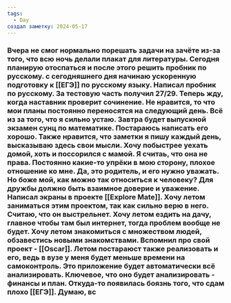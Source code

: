 ```yaml
---
tags:
  - Day
создал заметку: 2024-05-17
---
```

### Вчера не смог нормально порешать задачи на зачёте из-за того, что всю ночь делали плакат для литературы. Сегодня планирую отоспаться и после этого решить пробник по русскому. с сегодняшнего дня начинаю ускоренную подготовку к [[ЕГЭ]] по русскому языку. Написал пробник по русскому. За тестовую часть получил 27/29. Теперь жду, когда наставник проверит сочинение. Не нравится, то что мои планы постоянно переносятся на следующий день. Всё из за того, что я сильно устаю. Завтра будет выпускной экзамен сунц по математике. Постараюсь написать его хорошо. Также нравится, что заметки я пишу каждый день, высказываю здесь свои мысли. Хочу побыстрее уехать домой, хоть и поссорился с мамой. Я считаь, что она не права. Постоянно какие-то упрёки в мою сторону, плохое отношение ко мне. Да, это родитель, и его нужно уважать. Но боже мой, как можно так относиться к человеку? Для дружбы должно быть взаимное доверие и уважение. Написал экраны в проекте [[Explore Mate]]. Хочу летом заниматься этим проектом, так как сильно верю в него. Считаю, что он выстрельнет. Хочу летом ездить на дачу, главное чтобы там был интернет, тогда проблем вообще не будет. Хочу летом знакомиться с множеством людей, обзавестись новыми знакомствами. Вспомнил про свой проект - [[Oscar]]. Летом постараюст также реализовать и его, ведь в вузе у меня будет меньше времени на самоконтроль. Это приложение будет автоматически всё анализировать. Ключевое, что оно будет анализировать - финансы и  план. Откуда-то появилась боязнь того, что сдам плохо [[ЕГЭ]]. Думаю, вс